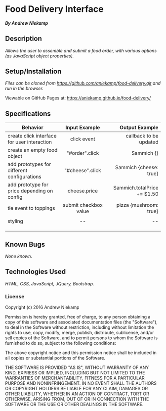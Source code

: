 # Food Delivery Interface


##### By Andrew Niekamp

## Description

_Allows the user to assemble and submit a food order, with various options (as JavaScript object properties)._

## Setup/Installation

_Files can be cloned from https://github.com/aniekamp/food-delivery.git and run in the browser._

Viewable on GitHub Pages at: https://aniekamp.github.io/food-delivery/

## Specifications
| Behavior | Input Example | Output Example |
| ------------- |:-------------:| -----:|
| create click interface for user interaction | click event | callback to be updated |
| create an empty food object | "#order".click |Sammich {}|
| add prototypes for different configurations | "#cheese".click |Sammich {cheese: true}|
| add prototype for price depending on config| cheese.price |Sammich.totalPrice += $1.50|
| tie event to toppings | submit checkbox value | pizza {mushroom: true} |
|  |  |  |
| styling| -- | -- |
|  |  |  |
|  |  |  |
|  |  |  |

## Known Bugs

_None known._

## Technologies Used

_HTML, CSS, JavaScript, JQuery, Bootstrap._

### License

Copyright (c) 2016 Andrew Niekamp

Permission is hereby granted, free of charge, to any person obtaining a copy of this software and associated documentation files (the "Software"), to deal in the Software without restriction, including without limitation the rights to use, copy, modify, merge, publish, distribute, sublicense, and/or sell copies of the Software, and to permit persons to whom the Software is furnished to do so, subject to the following conditions:

The above copyright notice and this permission notice shall be included in all copies or substantial portions of the Software.

THE SOFTWARE IS PROVIDED "AS IS", WITHOUT WARRANTY OF ANY KIND, EXPRESS OR IMPLIED, INCLUDING BUT NOT LIMITED TO THE WARRANTIES OF MERCHANTABILITY, FITNESS FOR A PARTICULAR PURPOSE AND NONINFRINGEMENT. IN NO EVENT SHALL THE AUTHORS OR COPYRIGHT HOLDERS BE LIABLE FOR ANY CLAIM, DAMAGES OR OTHER LIABILITY, WHETHER IN AN ACTION OF CONTRACT, TORT OR OTHERWISE, ARISING FROM, OUT OF OR IN CONNECTION WITH THE SOFTWARE OR THE USE OR OTHER DEALINGS IN THE SOFTWARE.
